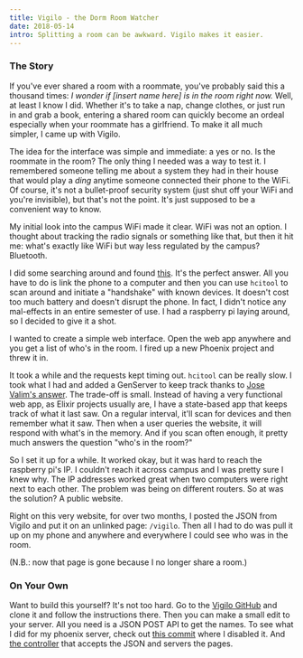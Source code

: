 ```yaml
---
title: Vigilo - the Dorm Room Watcher
date: 2018-05-14
intro: Splitting a room can be awkward. Vigilo makes it easier.
---
```


### The Story

If you've ever shared a room with a roommate, you've probably said this a
thousand times: _I wonder if [insert name here] is in the room right now._
Well, at least I know I did. Whether it's to take a nap, change clothes, or
just run in and grab a book, entering a shared room can quickly become an
ordeal especially when your roommate has a girlfriend. To make it all much
simpler, I came up with Vigilo.

The idea for the interface was simple and immediate: a yes or no. Is the
roommate in the room? The only thing I needed was a way to test it. I
remembered someone telling me about a system they had in their house that
would play a _ding_ anytime someone connected their phone to the WiFi. Of
course, it's not a bullet-proof security system (just shut off your WiFi and
you're invisible), but that's not the point. It's just supposed to be a
convenient way to know.

My initial look into the campus WiFi made it clear. WiFi was not an option.
I thought about tracking the radio signals or something like that, but then it
hit me: what's exactly like WiFi but way less regulated by the campus?
Bluetooth.

I did some searching around and found
[this](https://raspberrypi.stackexchange.com/a/42544). It's the perfect
answer. All you have to do is link the phone to a computer and then you can
use `hcitool` to scan around and initiate a "handshake" with known devices.
It doesn't cost too much battery and doesn't disrupt the phone. In fact, I
didn't notice any mal-effects in an entire semester of use. I had a raspberry
pi laying around, so I decided to give it a shot.

I wanted to create a simple web interface. Open the web app anywhere and you
get a list of who's in the room. I fired up a new Phoenix project and threw
it in.

It took a while and the requests kept timing out. `hcitool` can be really
slow. I took what I had and added a GenServer to keep track thanks to
[Jose Valim's answer](https://stackoverflow.com/a/32097971/7242773). The
trade-off is small. Instead of having a very functional web app, as Elixir
projects usually are, I have a state-based app that keeps track of what
it last saw. On a regular interval, it'll scan for devices and then remember
what it saw. Then when a user queries the website, it will respond with what's
in the memory. And if you scan often enough, it pretty much answers the
question "who's in the room?"

So I set it up for a while. It worked okay, but it was hard to reach the
raspberry pi's IP. I couldn't reach it across campus and I was pretty sure
I knew why. The IP addresses worked great when two computers were right next to
each other. The problem was being on different routers. So at was the solution?
A public website.

Right on this very website, for over two months, I posted the JSON from
Vigilo and put it on an unlinked page: `/vigilo`. Then all I had to do was
pull it up on my phone and anywhere and everywhere I could see who was in
the room.

(N.B.: now that page is gone because I no longer share a room.)

### On Your Own

Want to build this yourself? It's not too hard. Go to the
[Vigilo GitHub](https://github.com/the-mikedavis/vigilo) and clone it and
follow the instructions there. Then you can make a small edit to your
server. All you need is a JSON POST API to get the names. To see what I
did for my phoenix server, check out
[this commit](https://github.com/the-mikedavis/website-phoenix-version/commit/f21faed66a654f7203226e4c136aee4303be4871)
where I disabled it. And
[the controller](https://github.com/the-mikedavis/website-phoenix-version/blob/master/lib/mcd_web/controllers/vigilo_controller.ex)
that accepts the JSON and servers the pages.
